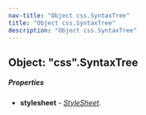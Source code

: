 ```yaml
---
nav-title: "Object css.SyntaxTree"
title: "Object css.SyntaxTree"
description: "Object css.SyntaxTree"
---
```

## Object: "css".SyntaxTree

##### Properties
 - **stylesheet** - [_StyleSheet_](../css/StyleSheet.md).